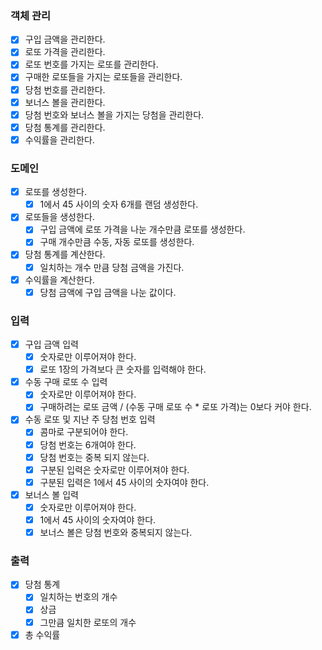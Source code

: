 ### 객체 관리
- [x] 구입 금액을 관리한다.
- [x] 로또 가격을 관리한다.
- [x] 로또 번호를 가지는 로또를 관리한다.
- [x] 구매한 로또들을 가지는 로또들을 관리한다.
- [x] 당첨 번호를 관리한다.
- [x] 보너스 볼을 관리한다.
- [x] 당첨 번호와 보너스 볼을 가지는 당첨을 관리한다.
- [x] 당첨 통계를 관리한다.
- [x] 수익률을 관리한다.
### 도메인
- [x] 로또를 생성한다.
    - [x] 1에서 45 사이의 숫자 6개를 랜덤 생성한다.
- [x] 로또들을 생성한다.
    - [x] 구입 금액에 로또 가격을 나눈 개수만큼 로또를 생성한다.
    - [x] 구매 개수만큼 수동, 자동 로또를 생성한다.
- [x] 당첨 통계를 계산한다.
    - [x] 일치하는 개수 만큼 당첨 금액을 가진다.
- [x] 수익률을 계산한다.
    - [x] 당첨 금액에 구입 금액을 나눈 값이다.
### 입력
- [x] 구입 금액 입력
    - [x] 숫자로만 이루어져야 한다.
    - [x] 로또 1장의 가격보다 큰 숫자를 입력해야 한다.
- [x] 수동 구매 로또 수 입력
  - [x] 숫자로만 이루어져야 한다.
  - [x] 구매하려는 로또 금액 / (수동 구매 로또 수 *  로또 가격)는 0보다 커야 한다.
- [x] 수동 로또 및 지난 주 당첨 번호 입력
    - [x] 콤마로 구분되어야 한다.
    - [x] 당첨 번호는 6개여야 한다.
    - [x] 당첨 번호는 중복 되지 않는다.
    - [x] 구분된 입력은 숫자로만 이루어져야 한다.
    - [x] 구분된 입력은 1에서 45 사이의 숫자여야 한다.
- [x] 보너스 볼 입력
    - [x] 숫자로만 이루어져야 한다.
    - [x] 1에서 45 사이의 숫자여야 한다.
    - [x] 보너스 볼은 당첨 번호와 중복되지 않는다.
### 출력
- [x] 당첨 통계
    - [x] 일치하는 번호의 개수
    - [x] 상금
    - [x] 그만큼 일치한 로또의 개수
- [x] 총 수익률
